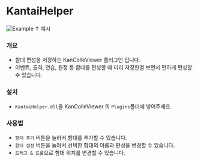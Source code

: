 # KantaiHelper

![Example](http://i.imgur.com/5XTaAVG.png)
↑ 예시


### 개요

* 함대 편성을 저장하는 KanColleViewer 플러그인 입니다.
* 이벤트, 출격, 연습, 원정 등 함대를 편성할 때 미리 저장한걸 보면서 편하게 편성할 수 있습니다.

### 설치

* `KantaiHelper.dll`을 KanColleViewer 의 `Plugins`폴더에 넣어주세요.

### 사용법

* `함대 추가` 버튼을 눌러서 함대를 추가할 수 있습니다.
* `함대 설정` 버튼을 눌러서 선택한 함대의 이름과 편성을 변경할 수 있습니다.
* `드래그 & 드롭`으로 함대 위치를 변경할 수 있습니다.
